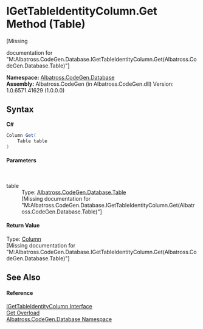 # IGetTableIdentityColumn.Get Method (Table)
 

\[Missing <summary> documentation for "M:Albatross.CodeGen.Database.IGetTableIdentityColumn.Get(Albatross.CodeGen.Database.Table)"\]

**Namespace:**&nbsp;<a href="N_Albatross_CodeGen_Database.md">Albatross.CodeGen.Database</a><br />**Assembly:**&nbsp;Albatross.CodeGen (in Albatross.CodeGen.dll) Version: 1.0.6571.41629 (1.0.0.0)

## Syntax

**C#**<br />
``` C#
Column Get(
	Table table
)
```


#### Parameters
&nbsp;<dl><dt>table</dt><dd>Type: <a href="T_Albatross_CodeGen_Database_Table.md">Albatross.CodeGen.Database.Table</a><br />\[Missing <param name="table"/> documentation for "M:Albatross.CodeGen.Database.IGetTableIdentityColumn.Get(Albatross.CodeGen.Database.Table)"\]</dd></dl>

#### Return Value
Type: <a href="T_Albatross_CodeGen_Database_Column.md">Column</a><br />\[Missing <returns> documentation for "M:Albatross.CodeGen.Database.IGetTableIdentityColumn.Get(Albatross.CodeGen.Database.Table)"\]

## See Also


#### Reference
<a href="T_Albatross_CodeGen_Database_IGetTableIdentityColumn.md">IGetTableIdentityColumn Interface</a><br /><a href="Overload_Albatross_CodeGen_Database_IGetTableIdentityColumn_Get.md">Get Overload</a><br /><a href="N_Albatross_CodeGen_Database.md">Albatross.CodeGen.Database Namespace</a><br />
